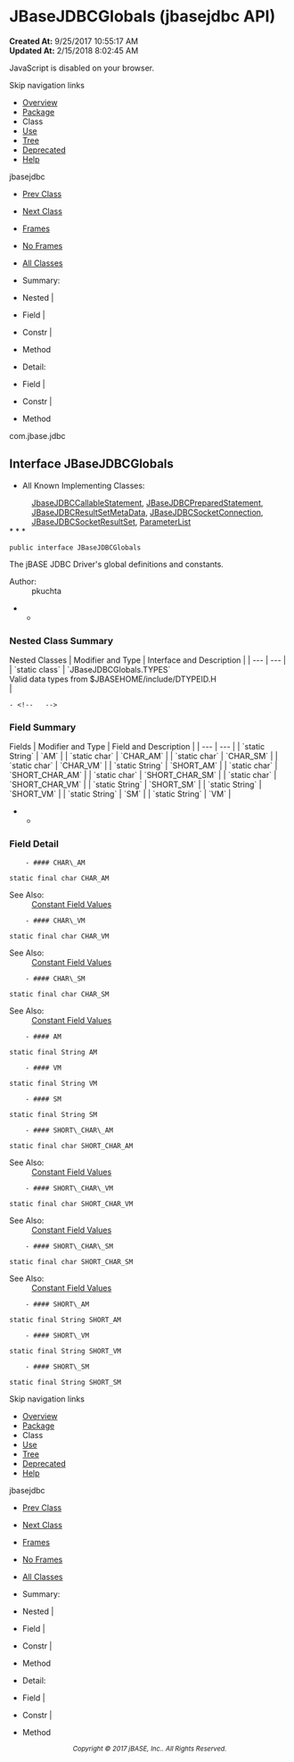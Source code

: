 # JBaseJDBCGlobals (jbasejdbc   API)

**Created At:** 9/25/2017 10:55:17 AM  
**Updated At:** 2/15/2018 8:02:45 AM  

<noscript><div>JavaScript is disabled on your browser.</div></noscript><!-- ========= START OF TOP NAVBAR ======= -->
<!--   -->
Skip navigation links
<!--   -->
- [Overview](../../../overview-summary.html)
- [Package](/39228-jdbc/com_jbase_jdbc_package-summary)
- Class
- [Use](/39229-class-use/com_jbase_jdbc_class-use_JBaseJDBCGlobals)
- [Tree](/39228-jdbc/com_jbase_jdbc_package-tree)
- [Deprecated](../../../deprecated-list.html)
- [Help](../../../help-doc.html)


jbasejdbc <br>

- [Prev Class](/39228-jdbc/com_jbase_jdbc_JBaseJDBCErrors "class in com.jbase.jdbc")
- [Next Class](/39228-jdbc/com_jbase_jdbc_JBaseJDBCGlobals.TYPES "class in com.jbase.jdbc")


- [Frames](../../../index.html?com/jbase/jdbc//39228-jdbc/com_jbase_jdbc_JBaseJDBCGlobals)
- [No Frames](/39228-jdbc/com_jbase_jdbc_JBaseJDBCGlobals)


- [All Classes](../../../allclasses-noframe.html)




- Summary:
- Nested |
- Field |
- Constr |
- Method


- Detail:
- Field |
- Constr |
- Method
<!--   -->
<!-- ========= END OF TOP NAVBAR ========= --><!-- ======== START OF CLASS DATA ======== -->
com.jbase.jdbc

## Interface JBaseJDBCGlobals

- <dl><dt>All Known Implementing Classes:</dt>
<dd>
<a href="/39228-jdbc/com_jbase_jdbc_jbasejdbccallablestatement" title="class in com.jbase.jdbc">JbaseJDBCCallableStatement</a>, <a href="/39228-jdbc/com_jbase_jdbc_jbasejdbcpreparedstatement" title="class in com.jbase.jdbc">JBaseJDBCPreparedStatement</a>, <a href="/39228-jdbc/com_jbase_jdbc_JBaseJDBCResultSetMetaData" title="class in com.jbase.jdbc">JBaseJDBCResultSetMetaData</a>, <a href="/39228-jdbc/com_jbase_jdbc_jbasejdbcsocketconnection" title="class in com.jbase.jdbc">JBaseJDBCSocketConnection</a>, <a href="/39228-jdbc/com_jbase_jdbc_jbasejdbcsocketresultset" title="class in com.jbase.jdbc">JBaseJDBCSocketResultSet</a>, <a href="/39240-protocol/com_jbase_jdbc_protocol_ParameterList" title="class in com.jbase.jdbc.protocol">ParameterList</a>
</dd></dl>
* * *


```
public interface JBaseJDBCGlobals
```

The jBASE JDBC Driver's global definitions and constants.
<dl><dt><span class="simpleTagLabel">Author:</span></dt>
<dd>pkuchta</dd></dl>

- <!-- ======== NESTED CLASS SUMMARY ======== -->
    - <!--   -->
### Nested Class Summary


<caption><span>Nested Classes</span><span class="tabEnd"> </span></caption>| Modifier and Type | Interface and Description |
| --- | --- |
| `static class` | `JBaseJDBCGlobals.TYPES`<br>Valid data types from $JBASEHOME/include/DTYPEID.H<br> |

<!-- =========== FIELD SUMMARY =========== -->
    - <!--   -->
### Field Summary


<caption><span>Fields</span><span class="tabEnd"> </span></caption>| Modifier and Type | Field and Description |
| --- | --- |
| `static String` | `AM`  |
| `static char` | `CHAR_AM`  |
| `static char` | `CHAR_SM`  |
| `static char` | `CHAR_VM`  |
| `static String` | `SHORT_AM`  |
| `static char` | `SHORT_CHAR_AM`  |
| `static char` | `SHORT_CHAR_SM`  |
| `static char` | `SHORT_CHAR_VM`  |
| `static String` | `SHORT_SM`  |
| `static String` | `SHORT_VM`  |
| `static String` | `SM`  |
| `static String` | `VM`  |

- <!-- ============ FIELD DETAIL =========== -->
    - <!--   -->
### Field Detail
<!--   -->
        - #### CHAR\_AM

```
static final char CHAR_AM
```
<dl><dt><span class="seeLabel">See Also:</span></dt>
<dd><a href="../../../constant-values.html#com.jbase.jdbc.JBaseJDBCGlobals.CHAR_AM">Constant Field Values</a></dd></dl>

<!--   -->
        - #### CHAR\_VM

```
static final char CHAR_VM
```
<dl><dt><span class="seeLabel">See Also:</span></dt>
<dd><a href="../../../constant-values.html#com.jbase.jdbc.JBaseJDBCGlobals.CHAR_VM">Constant Field Values</a></dd></dl>

<!--   -->
        - #### CHAR\_SM

```
static final char CHAR_SM
```
<dl><dt><span class="seeLabel">See Also:</span></dt>
<dd><a href="../../../constant-values.html#com.jbase.jdbc.JBaseJDBCGlobals.CHAR_SM">Constant Field Values</a></dd></dl>

<!--   -->
        - #### AM

```
static final String AM
```

<!--   -->
        - #### VM

```
static final String VM
```

<!--   -->
        - #### SM

```
static final String SM
```

<!--   -->
        - #### SHORT\_CHAR\_AM

```
static final char SHORT_CHAR_AM
```
<dl><dt><span class="seeLabel">See Also:</span></dt>
<dd><a href="../../../constant-values.html#com.jbase.jdbc.JBaseJDBCGlobals.SHORT_CHAR_AM">Constant Field Values</a></dd></dl>

<!--   -->
        - #### SHORT\_CHAR\_VM

```
static final char SHORT_CHAR_VM
```
<dl><dt><span class="seeLabel">See Also:</span></dt>
<dd><a href="../../../constant-values.html#com.jbase.jdbc.JBaseJDBCGlobals.SHORT_CHAR_VM">Constant Field Values</a></dd></dl>

<!--   -->
        - #### SHORT\_CHAR\_SM

```
static final char SHORT_CHAR_SM
```
<dl><dt><span class="seeLabel">See Also:</span></dt>
<dd><a href="../../../constant-values.html#com.jbase.jdbc.JBaseJDBCGlobals.SHORT_CHAR_SM">Constant Field Values</a></dd></dl>

<!--   -->
        - #### SHORT\_AM

```
static final String SHORT_AM
```

<!--   -->
        - #### SHORT\_VM

```
static final String SHORT_VM
```

<!--   -->
        - #### SHORT\_SM

```
static final String SHORT_SM
```
<!-- ========= END OF CLASS DATA ========= --><!-- ======= START OF BOTTOM NAVBAR ====== -->
<!--   -->
Skip navigation links
<!--   -->
- [Overview](../../../overview-summary.html)
- [Package](/39228-jdbc/com_jbase_jdbc_package-summary)
- Class
- [Use](/39229-class-use/com_jbase_jdbc_class-use_JBaseJDBCGlobals)
- [Tree](/39228-jdbc/com_jbase_jdbc_package-tree)
- [Deprecated](../../../deprecated-list.html)
- [Help](../../../help-doc.html)


jbasejdbc <br>

- [Prev Class](/39228-jdbc/com_jbase_jdbc_JBaseJDBCErrors "class in com.jbase.jdbc")
- [Next Class](/39228-jdbc/com_jbase_jdbc_JBaseJDBCGlobals.TYPES "class in com.jbase.jdbc")


- [Frames](../../../index.html?com/jbase/jdbc//39228-jdbc/com_jbase_jdbc_JBaseJDBCGlobals)
- [No Frames](/39228-jdbc/com_jbase_jdbc_JBaseJDBCGlobals)


- [All Classes](../../../allclasses-noframe.html)




- Summary:
- Nested |
- Field |
- Constr |
- Method


- Detail:
- Field |
- Constr |
- Method
<!--   -->
<!-- ======== END OF BOTTOM NAVBAR ======= -->
<small>			<center>			<i>Copyright © 2017 jBASE, Inc.. All Rights Reserved.</i>		</center></small>
